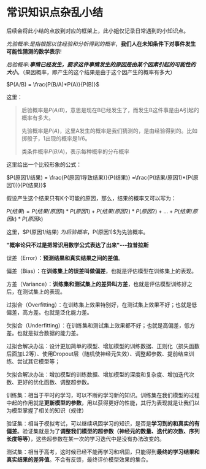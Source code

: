 # 常识知识点杂乱小结

后续会将此小结的点放到对应的框架上，此小姐仅记录日常遇到的小知识点。



*先验概率:是指根据以往经验和分析得到的概率*，**我们人在未知条件下对事件发生可能性猜测的数学表示**!

*后验概率:**事情已经发生，要求这件事情发生的原因是由某个因素引起的可能性的大小***。（果因概率，即产生的这个结果是由于这个因产生的概率有多大）

$P(A/B) = \frac{P(B/A)*P(A)}{P(B)}$

这里：

> 后验概率是$P(A/B)$，意思是现在B已经发生了，而发生B这件事是由A引起的概率有多大。
>
> 先验概率是$P(A)$，这里A发生的概率是我们猜测的，是由经验得到的。比如掷骰子，1出现的概率是1/6。
>
> 类条件概率$P(B/A)$，表示每种概率的分布概率

这里给出一个比较形象的公式：

$P(原因1/结果) = \frac{P(原因1导致结果)}{P(结果)} =\frac{P(结果/原因1)*(P(原因1))}{P(结果)}$

假设产生这个结果只有K个可能的原因，那么，结果的概率又可以写为：

$P(结果) = P(结果/原因1)*P(原因1) + P(结果/原因2)*P(原因2) + ... +P(结果/原因k)*P(原因k)$

这里，$P(原因1/结果) $为后验概率，$P(原因1)$为先验概率。

**"概率论只不过是把常识用数学公式表达了出来"---拉普拉斯**



误差（Error）：**预测结果和真实结果之间的差值**。

偏差（Bias）：在**训练集上的误差叫做偏差**，也就是评估模型在训练集上的表现。

方差（Variance）：**训练集和测试集上的差异叫方差**，也就是评估模型训练好之后，在测试集上的表现。

过拟合（Overfitting）：在训练集上效果特别好，在测试集上效果不好；也就是低偏差，高方差。也就是泛化能力差。

欠拟合（Underfitting）：在训练集和测试集上效果都不好；也就是高偏差，低方差。也就是拟合数据的能力差。

过拟合解决办法：设计更加简单的模型、增加模型的训练数据、正则化（损失函数后面加L2等）、使用Dropout层（随机使神经元失效）、调整超参数、提前结束训练、尝试其它模型等；

欠拟合解决办法：增加模型的训练数据、增加模型的深度和复杂度、增加迭代次数、更好的优化函数、调整超参数。



训练集：相当于平时的学习，可以不断的学习新的知识。训练集在我们模型的过程中起的作用就是**更新模型的参数**，用以获得更好的性能，其行为表现就是让我们以为模型掌握了相关的知识（规律）

验证集：相当于模拟考试，可以继续巩固学习的知识，是否是**学习到的和真实的有偏差**。验证集就是为了**调整我们模型的超参数（神经元的数量、迭代的次数、序列长度等等）**，这些超参数在某一次的学习迭代中是没有办法改变的。

测试集：相当于高考，这时候已经不能再学习和巩固，只能得到**最终的学习结果和真实结果的差异值**。不会有反馈，最终评价模型效果的集合。









